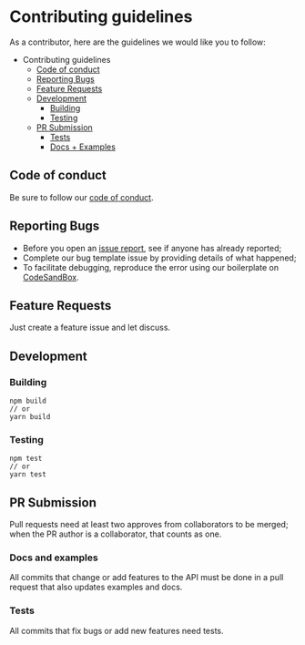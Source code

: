 # Contributing guidelines

As a contributor, here are the guidelines we would like you to follow:

- Contributing guidelines
  - [Code of conduct](#code-of-conduct)
  - [Reporting Bugs](#reporting-bugs)
  - [Feature Requests](#feature-requests)
  - [Development](#development)
    - [Building](#building)
    - [Testing](#testing)
  - [PR Submission](#pr-submission)
    - [Tests](#tests)
    - [Docs + Examples](#docs-and-examples)

## Code of conduct

Be sure to follow our [code of conduct](CODE_OF_CONDUCT.md).

## Reporting Bugs

- Before you open an [issue report](https://github.com/loft-br/multistep-form/issues), see if anyone has already reported;
- Complete our bug template issue by providing details of what happened;
- To facilitate debugging, reproduce the error using our boilerplate on [CodeSandBox](https://codesandbox.io/s/multistep-form-boilerplate-76qyy).

## Feature Requests

Just create a feature issue and let discuss.

## Development

### Building

```console
npm build
// or
yarn build
```

### Testing

```console
npm test
// or
yarn test
```

## PR Submission

Pull requests need at least two approves from collaborators to be merged; when the PR author is a collaborator, that counts as one.

### Docs and examples

All commits that change or add features to the API must be done in a pull request that also updates examples and docs.

### Tests

All commits that fix bugs or add new features need tests.
